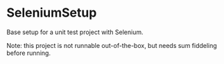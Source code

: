 # SeleniumSetup
Base setup for a unit test project with Selenium.

Note: this project is not runnable out-of-the-box, but needs sum fiddeling before running.
